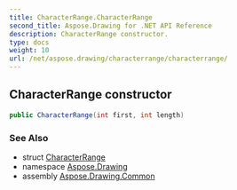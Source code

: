 ```yaml
---
title: CharacterRange.CharacterRange
second_title: Aspose.Drawing for .NET API Reference
description: CharacterRange constructor. 
type: docs
weight: 10
url: /net/aspose.drawing/characterrange/characterrange/
---
```

## CharacterRange constructor

```csharp
public CharacterRange(int first, int length)
```

### See Also

* struct [CharacterRange](../)
* namespace [Aspose.Drawing](../../characterrange/)
* assembly [Aspose.Drawing.Common](../../../)



